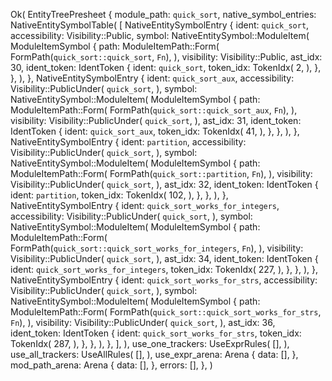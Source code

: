Ok(
    EntityTreePresheet {
        module_path: `quick_sort`,
        native_symbol_entries: NativeEntitySymbolTable(
            [
                NativeEntitySymbolEntry {
                    ident: `quick_sort`,
                    accessibility: Visibility::Public,
                    symbol: NativeEntitySymbol::ModuleItem(
                        ModuleItemSymbol {
                            path: ModuleItemPath::Form(
                                FormPath(`quick_sort::quick_sort`, `Fn`),
                            ),
                            visibility: Visibility::Public,
                            ast_idx: 30,
                            ident_token: IdentToken {
                                ident: `quick_sort`,
                                token_idx: TokenIdx(
                                    2,
                                ),
                            },
                        },
                    ),
                },
                NativeEntitySymbolEntry {
                    ident: `quick_sort_aux`,
                    accessibility: Visibility::PublicUnder(
                        `quick_sort`,
                    ),
                    symbol: NativeEntitySymbol::ModuleItem(
                        ModuleItemSymbol {
                            path: ModuleItemPath::Form(
                                FormPath(`quick_sort::quick_sort_aux`, `Fn`),
                            ),
                            visibility: Visibility::PublicUnder(
                                `quick_sort`,
                            ),
                            ast_idx: 31,
                            ident_token: IdentToken {
                                ident: `quick_sort_aux`,
                                token_idx: TokenIdx(
                                    41,
                                ),
                            },
                        },
                    ),
                },
                NativeEntitySymbolEntry {
                    ident: `partition`,
                    accessibility: Visibility::PublicUnder(
                        `quick_sort`,
                    ),
                    symbol: NativeEntitySymbol::ModuleItem(
                        ModuleItemSymbol {
                            path: ModuleItemPath::Form(
                                FormPath(`quick_sort::partition`, `Fn`),
                            ),
                            visibility: Visibility::PublicUnder(
                                `quick_sort`,
                            ),
                            ast_idx: 32,
                            ident_token: IdentToken {
                                ident: `partition`,
                                token_idx: TokenIdx(
                                    102,
                                ),
                            },
                        },
                    ),
                },
                NativeEntitySymbolEntry {
                    ident: `quick_sort_works_for_integers`,
                    accessibility: Visibility::PublicUnder(
                        `quick_sort`,
                    ),
                    symbol: NativeEntitySymbol::ModuleItem(
                        ModuleItemSymbol {
                            path: ModuleItemPath::Form(
                                FormPath(`quick_sort::quick_sort_works_for_integers`, `Fn`),
                            ),
                            visibility: Visibility::PublicUnder(
                                `quick_sort`,
                            ),
                            ast_idx: 34,
                            ident_token: IdentToken {
                                ident: `quick_sort_works_for_integers`,
                                token_idx: TokenIdx(
                                    227,
                                ),
                            },
                        },
                    ),
                },
                NativeEntitySymbolEntry {
                    ident: `quick_sort_works_for_strs`,
                    accessibility: Visibility::PublicUnder(
                        `quick_sort`,
                    ),
                    symbol: NativeEntitySymbol::ModuleItem(
                        ModuleItemSymbol {
                            path: ModuleItemPath::Form(
                                FormPath(`quick_sort::quick_sort_works_for_strs`, `Fn`),
                            ),
                            visibility: Visibility::PublicUnder(
                                `quick_sort`,
                            ),
                            ast_idx: 36,
                            ident_token: IdentToken {
                                ident: `quick_sort_works_for_strs`,
                                token_idx: TokenIdx(
                                    287,
                                ),
                            },
                        },
                    ),
                },
            ],
        ),
        use_one_trackers: UseExprRules(
            [],
        ),
        use_all_trackers: UseAllRules(
            [],
        ),
        use_expr_arena: Arena {
            data: [],
        },
        mod_path_arena: Arena {
            data: [],
        },
        errors: [],
    },
)